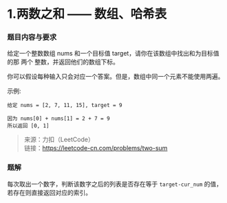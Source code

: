 # 1.两数之和 —— 数组、哈希表

### 题目内容与要求

给定一个整数数组 nums 和一个目标值 target，请你在该数组中找出和为目标值的那 两个 整数，并返回他们的数组下标。

你可以假设每种输入只会对应一个答案。但是，数组中同一个元素不能使用两遍。

示例:
```
给定 nums = [2, 7, 11, 15], target = 9

因为 nums[0] + nums[1] = 2 + 7 = 9
所以返回 [0, 1]
```

> 来源：力扣（LeetCode）\
链接：https://leetcode-cn.com/problems/two-sum

### 题解

每次取出一个数字，判断该数字之后的列表是否存在等于 `target-cur_num` 的值，若存在则直接返回对应的索引。 
